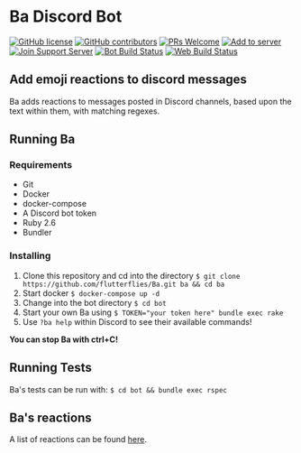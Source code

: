 # Ba Discord Bot

[![GitHub license](https://img.shields.io/github/license/flutterflies/Ba.svg?style=flat-square)](https://github.com/flutterflies/Ba/blob/master/LICENSE)
[![GitHub contributors](https://img.shields.io/github/contributors/flutterflies/Ba.svg?style=flat-square)](https://GitHub.com/flutterflies/Ba/graphs/contributors/)
[![PRs Welcome](https://img.shields.io/badge/PRs-welcome-brightgreen.svg?style=flat-square)](http://makeapullrequest.com)
[![Add to server](https://img.shields.io/badge/Add%20to%20your-server-7289DA.svg?style=flat-square)](https://discordapp.com/oauth2/authorize?&client_id=432729863820935172&scope=bot&permissions=2112)
[![Join Support Server](https://img.shields.io/badge/Join%20the%20support-Discord-7289DA.svg?style=flat-square)](https://discord.gg/GMSFMpF)
[![Bot Build Status](https://github.com/flutterflies/ba/workflows/Bot%20Build/badge.svg)](https://github.com/flutterflies/ba/actions)
[![Web Build Status](https://github.com/flutterflies/ba/workflows/Web%20Build/badge.svg)](https://github.com/flutterflies/ba/actions)

## Add emoji reactions to discord messages

Ba adds reactions to messages posted in Discord channels, based upon the text within them, with matching regexes.

## Running Ba

### Requirements

* Git
* Docker
* docker-compose
* A Discord bot token
* Ruby 2.6
* Bundler

### Installing

1) Clone this repository and cd into the directory `$ git clone https://github.com/flutterflies/Ba.git ba && cd ba`
1) Start docker `$ docker-compose up -d`
1) Change into the bot directory `$ cd bot`
1) Start your own Ba using `$ TOKEN="your token here" bundle exec rake`
1) Use `?ba help` within Discord to see their available commands!

**You can stop Ba with ctrl+C!**

## Running Tests

Ba's tests can be run with: `$ cd bot && bundle exec rspec`

## Ba's reactions

A list of reactions can be found [here](https://github.com/flutterflies/Ba/wiki/Reactions).
